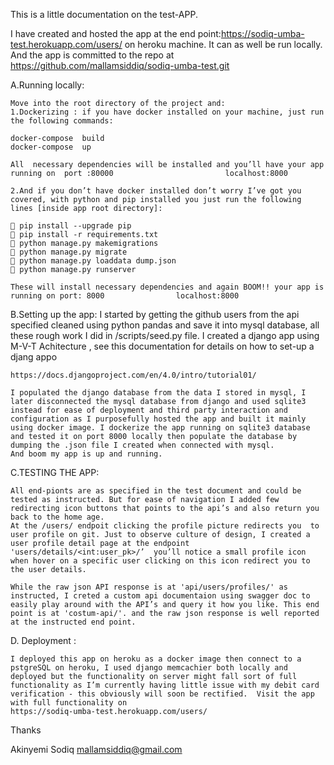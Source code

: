 
This is a little documentation on the test-APP.

I have created and hosted the app at the end point:https://sodiq-umba-test.herokuapp.com/users/  on   heroku machine. It can as well be run locally. And the app is committed to the repo  at 
https://github.com/mallamsiddiq/sodiq-umba-test.git 

A.Running locally: 

	Move into the root directory of the project and:
	1.Dockerizing : if you have docker installed on your machine, just run the following commands:

	docker-compose  build
	docker-compose  up
	
	All  necessary dependencies will be installed and you’ll have your app 	running on 	port :80000                         localhost:8000   
	
	2.And if you don’t have docker installed don’t worry I’ve got you covered, with python and pip installed you just run the following lines [inside app root directory]:

	 pip install --upgrade pip
	 pip install -r requirements.txt  
	 python manage.py makemigrations
	 python manage.py migrate
	 python manage.py loaddata dump.json 
	 python manage.py runserver

	These will install necessary dependencies and again BOOM!! your app is running on port: 8000                localhost:8000



B.Setting up the app:
	I started by getting the github users from the api specified cleaned using python pandas and save it into mysql database, all these rough work I did in /scripts/seed.py file. I created a django app using 
	M-V-T Achitecture , see this documentation for details on how to set-up a djang appo          

	https://docs.djangoproject.com/en/4.0/intro/tutorial01/  

	I populated the django database from the data I stored in mysql, I later disconnected the mysql database from django and used sqlite3 instead for ease of deployment and third party interaction and configuration as I purposefully hosted the app and built it mainly using docker image. I dockerize the app running on sqlite3 database and tested it on port 8000 locally then populate the database by dumping the .json file I created when connected with mysql.
	And boom my app is up and running.


C.TESTING THE APP:

	All end-pionts are as specified in the test document and could be tested as instructed. But for ease of navigation I added few redirecting icon buttons that points to the api’s and also return you back to the home age. 
	At the /users/ endpoit clicking the profile picture redirects you  to user profile on git. Just to observe culture of design, I created a user profile detail page at the endpoint 'users/details/<int:user_pk>/’  you’ll notice a small profile icon when hover on a specific user clicking on this icon redirect you to the user details.

	While the raw json API response is at 'api/users/profiles/' as instructed, I creted a custom api documentaion using swagger doc to easily play around with the API’s and query it how you like. This end point is at 'costum-api/'. and the raw json response is well reported at the instructed end point. 





D. Deployment :

	I deployed this app on heroku as a docker image then connect to a pstgreSQL on heroku, I used django memcachier both locally and deployed but the functionality on server might fall sort of full functionality as I’m currently having little issue with my debit card verification - this obviously will soon be rectified.  Visit the app with full functionality on  
	https://sodiq-umba-test.herokuapp.com/users/ 


Thanks

Akinyemi Sodiq
mallamsiddiq@gmail.com 




	
